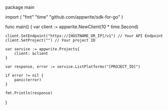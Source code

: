 package main

import (
    "fmt"
    "time"
    "github.com/appwrite/sdk-for-go"
)

func main() {
    var client := appwrite.NewClient(10 * time.Second)

    client.SetEndpoint("https://[HOSTNAME_OR_IP]/v1") // Your API Endpoint
    client.SetProject("") // Your project ID

    var service := appwrite.Projects{
        client: &client
    }

    var response, error := service.ListPlatforms("[PROJECT_ID]")

    if error != nil {
        panic(error)
    }

    fmt.Println(response)
}

